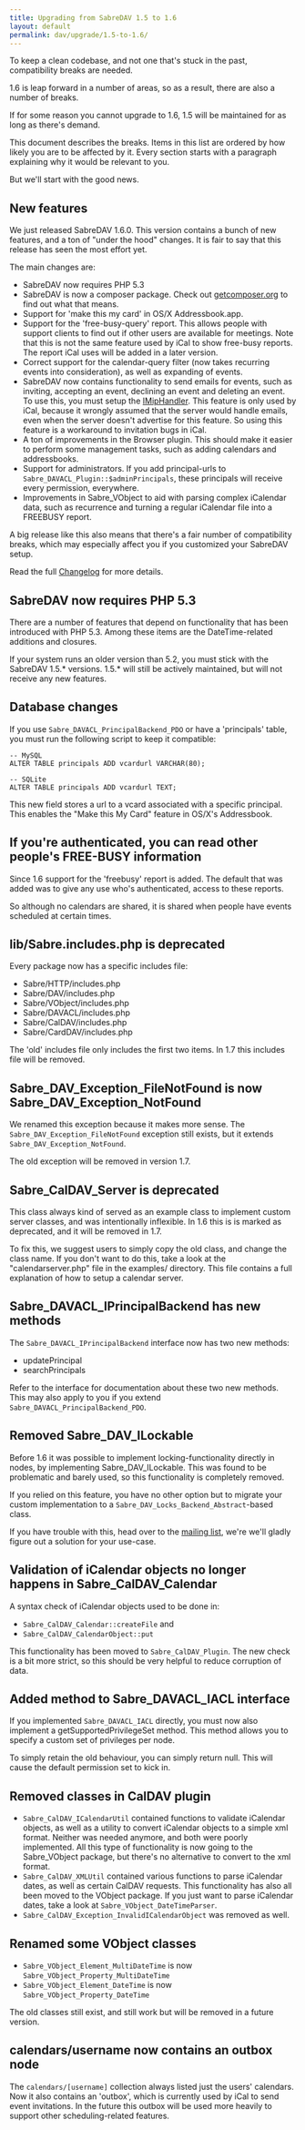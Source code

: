 ```yaml
---
title: Upgrading from SabreDAV 1.5 to 1.6
layout: default
permalink: dav/upgrade/1.5-to-1.6/
---
```


To keep a clean codebase, and not one that's stuck in the past, compatibility
breaks are needed.

1.6 is leap forward in a number of areas, so as a result, there are also a
number of breaks.

If for some reason you cannot upgrade to 1.6, 1.5 will be maintained for as
long as there's demand.

This document describes the breaks. Items in this list are ordered by how
likely you are to be affected by it. Every section starts with a paragraph
explaining why it would be relevant to you.

But we'll start with the good news.

New features
------------

We just released SabreDAV 1.6.0. This version contains a bunch of new
features, and a ton of "under the hood" changes. It is fair to say that this
release has seen the most effort yet.

The main changes are:

* SabreDAV now requires PHP 5.3
* SabreDAV is now a composer package. Check out [getcomposer.org][1] to find
  out what that means.
* Support for 'make this my card' in OS/X Addressbook.app.
* Support for the 'free-busy-query' report. This allows people with support
  clients to find out if other users are available for meetings. Note that
  this is not the same feature used by iCal to show free-busy reports. The
  report iCal uses will be added in a later version.
* Correct support for the calendar-query filter (now takes recurring events
  into consideration), as well as expanding of events.
* SabreDAV now contains functionality to send emails for events, such as
  inviting, accepting an event, declining an event and deleting an event. To
  use this, you must setup the [IMipHandler](/dav/imiphandler). This feature
  is only used by iCal, because it wrongly assumed that the server would
  handle emails, even when the server doesn't advertise for this feature. So
  using this feature is a workaround to invitation bugs in iCal.
* A ton of improvements in the Browser plugin. This should make it easier to
  perform some management tasks, such as adding calendars and addressbooks.
* Support for administrators. If you add principal-urls to
  `Sabre_DAVACL_Plugin::$adminPrincipals`, these principals will receive every
  permission, everywhere.
* Improvements in Sabre_VObject to aid with parsing complex iCalendar data,
  such as recurrence and turning a regular iCalendar file into a FREEBUSY
  report.

A big release like this also means that there's a fair number of compatibility
breaks, which may especially affect you if you customized your SabreDAV setup.

Read the full [Changelog][2] for more details.


SabreDAV now requires PHP 5.3
-----------------------------

There are a number of features that depend on functionality that has been
introduced with PHP 5.3. Among these items are the DateTime-related additions
and closures.

If your system runs an older version than 5.2, you must stick with the SabreDAV
1.5.* versions. 1.5.* will still be actively maintained, but will not receive 
any new features.


Database changes
----------------

If you use `Sabre_DAVACL_PrincipalBackend_PDO` or have a 'principals' table,
you must run the following script to keep it compatible:

    -- MySQL
    ALTER TABLE principals ADD vcardurl VARCHAR(80);

    -- SQLite
    ALTER TABLE principals ADD vcardurl TEXT;

This new field stores a url to a vcard associated with a specific principal.
This enables the "Make this My Card" feature in OS/X's Addressbook.


If you're authenticated, you can read other people\'s FREE-BUSY information
---------------------------------------------------------------------------

Since 1.6 support for the 'freebusy' report is added. The default that was
added was to give any use who's authenticated, access to these reports.

So although no calendars are shared, it is shared when people have events
scheduled at certain times.


lib/Sabre.includes.php is deprecated
------------------------------------

Every package now has a specific includes file:

* Sabre/HTTP/includes.php
* Sabre/DAV/includes.php
* Sabre/VObject/includes.php
* Sabre/DAVACL/includes.php
* Sabre/CalDAV/includes.php
* Sabre/CardDAV/includes.php

The 'old' includes file only includes the first two items. In 1.7 this includes
file will be removed.


Sabre_DAV_Exception_FileNotFound is now Sabre_DAV_Exception_NotFound
--------------------------------------------------------------------

We renamed this exception because it makes more sense.
The `Sabre_DAV_Exception_FileNotFound` exception still exists, but
it extends `Sabre_DAV_Exception_NotFound`.

The old exception will be removed in version 1.7.


Sabre_CalDAV_Server is deprecated
---------------------------------

This class always kind of served as an example class to implement custom server
classes, and was intentionally inflexible. In 1.6 this is is marked as
deprecated, and it will be removed in 1.7.

To fix this, we suggest users to simply copy the old class, and change the
class name. If you don't want to do this, take a look at the
"calendarserver.php" file in the examples/ directory. This file contains a
full explanation of how to setup a calendar server.  


Sabre_DAVACL_IPrincipalBackend has new methods
----------------------------------------------

The `Sabre_DAVACL_IPrincipalBackend` interface now has two new methods:

* updatePrincipal
* searchPrincipals

Refer to the interface for documentation about these two new methods. This may
also apply to you if you extend `Sabre_DAVACL_PrincipalBackend_PDO`.


Removed Sabre_DAV_ILockable
---------------------------

Before 1.6 it was possible to implement locking-functionality directly in
nodes, by implementing Sabre_DAV_ILockable. This was found to be problematic
and barely used, so this functionality is completely removed.

If you relied on this feature, you have no other option but to migrate your
custom implementation to a `Sabre_DAV_Locks_Backend_Abstract`-based class.

If you have trouble with this, head over to the [mailing list][3], we're we'll
gladly figure out a solution for your use-case.


Validation of iCalendar objects no longer happens in Sabre_CalDAV_Calendar
--------------------------------------------------------------------------

A syntax check of iCalendar objects used to be done in:

* `Sabre_CalDAV_Calendar::createFile` and
* `Sabre_CalDAV_CalendarObject::put` 

This functionality has been moved to `Sabre_CalDAV_Plugin`. The new check is a
bit more strict, so this should be very helpful to reduce corruption of data.


Added method to Sabre_DAVACL_IACL interface
-------------------------------------------

If you implemented `Sabre_DAVACL_IACL` directly, you must now also implement a
getSupportedPrivilegeSet method. This method allows you to specify a custom set
of privileges per node.

To simply retain the old behaviour, you can simply return null. This will cause
the default permission set to kick in.


Removed classes in CalDAV plugin
--------------------------------

* `Sabre_CalDAV_ICalendarUtil` contained functions to validate iCalendar
  objects, as well as a utility to convert iCalendar objects to a simple xml
  format. Neither was needed anymore, and both were poorly implemented. All
  this type of functionality is now going to the Sabre_VObject package, but
  there's no alternative to convert to the xml format.
* `Sabre_CalDAV_XMLUtil` contained various functions to parse iCalendar dates,
  as well as certain CalDAV requests. This functionality has also all been
  moved to the VObject package. If you just want to parse iCalendar dates,
  take a look at `Sabre_VObject_DateTimeParser`.
* `Sabre_CalDAV_Exception_InvalidICalendarObject` was removed as well.


Renamed some VObject classes
----------------------------

  * `Sabre_VObject_Element_MultiDateTime` is now `Sabre_VObject_Property_MultiDateTime`
  * `Sabre_VObject_Element_DateTime` is now `Sabre_VObject_Property_DateTime`

The old classes still exist, and still work but will be removed in a future version.


calendars/username now contains an outbox node
----------------------------------------------

The `calendars/[username]` collection always listed just the users' calendars.
Now it also contains an 'outbox', which is currently used by iCal to send event
invitations. In the future this outbox will be used more heavily to support
other scheduling-related features.

[1]: https://getcomposer.org/ 
[2]: https://github.com/sabre-io/dav/blob/1.6.0/ChangeLog
[3]: https://groups.google.com/group/sabredav-discuss

